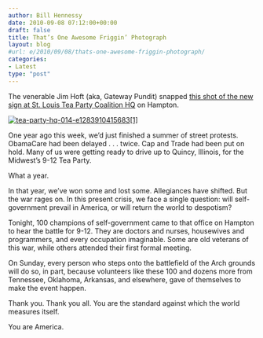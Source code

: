 ```yaml
---
author: Bill Hennessy
date: 2010-09-08 07:12:00+00:00
draft: false
title: That’s One Awesome Friggin’ Photograph
layout: blog
#url: e/2010/09/08/thats-one-awesome-friggin-photograph/
categories:
- Latest
type: "post"
---
```


The venerable Jim Hoft (aka, Gateway Pundit) snapped [this shot of the new sign at St. Louis Tea Party Coalition HQ](https://gatewaypundit.firstthings.com/2010/09/st-louis-tea-party-headquarters-packed-for-pre-rally-training-session/) on Hampton. 

 

[![tea-party-hq-014-e1283910415683[1]](https://hennessysview.com/wp-content/uploads/2010/09/teapartyhq014e12839104156831_thumb.jpg)
](https://hennessysview.com/wp-content/uploads/2010/09/teapartyhq014e12839104156831.jpg)

 

One year ago this week, we’d just finished a summer of street protests. ObamaCare had been delayed . . . twice. Cap and Trade had been put on hold. Many of us were getting ready to drive up to Quincy, Illinois, for the Midwest’s 9-12 Tea Party.

 

What a year.

 

In that year, we’ve won some and lost some. Allegiances have shifted. But the war rages on. In this present crisis, we face a single question: will self-government prevail in America, or will return the world to despotism? 

 

Tonight, 100 champions of self-government came to that office on Hampton to hear the battle for 9-12. They are doctors and nurses, housewives and programmers, and every occupation imaginable. Some are old veterans of this war, while others attended their first formal meeting. 

 

On Sunday, every person who steps onto the battlefield of the Arch grounds will do so, in part, because volunteers like these 100 and dozens more from Tennessee, Oklahoma, Arkansas, and elsewhere, gave of themselves to make the event happen. 

 

Thank you. Thank you all. You are the standard against which the world measures itself.

 

You are America. 
